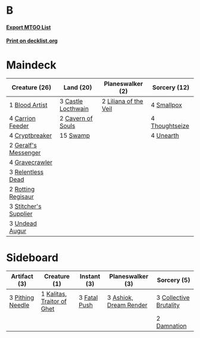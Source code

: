 # B

#### [Export MTGO List](../collection/B/B.txt)
#### [Print on decklist.org](http://decklist.org/?deckmain=1%09Blood%20Artist%0A4%09Carrion%20Feeder%0A3%09Castle%20Locthwain%0A2%09Cavern%20of%20Souls%0A4%09Cryptbreaker%0A2%09Geralf's%20Messenger%0A4%09Gravecrawler%0A2%09Liliana%20of%20the%20Veil%0A3%09Relentless%20Dead%0A2%09Rotting%20Regisaur%0A4%09Smallpox%0A3%09Stitcher's%20Supplier%0A15%09Swamp%0A4%09Thoughtseize%0A3%09Undead%20Augur%0A4%09Unearth&deckside=3%09Ashiok,%20Dream%20Render%0A3%09Collective%20Brutality%0A2%09Damnation%0A3%09Fatal%20Push%0A1%09Kalitas,%20Traitor%20of%20Ghet%0A3%09Pithing%20Needle)
# Maindeck

|                                         Creature (26)                                          |                                          Land (20)                                          |                                        Planeswalker (2)                                        |                                      Sorcery (12)                                       |
|------------------------------------------------------------------------------------------------|---------------------------------------------------------------------------------------------|------------------------------------------------------------------------------------------------|-----------------------------------------------------------------------------------------|
|1 [Blood Artist](http://gatherer.wizards.com/Pages/Card/Details.aspx?multiverseid=240178)       |3 [Castle Locthwain](http://gatherer.wizards.com/Pages/Card/Details.aspx?multiverseid=473203)|2 [Liliana of the Veil](http://gatherer.wizards.com/Pages/Card/Details.aspx?multiverseid=235597)|4 [Smallpox](http://gatherer.wizards.com/Pages/Card/Details.aspx?multiverseid=382367)    |
|4 [Carrion Feeder](http://gatherer.wizards.com/Pages/Card/Details.aspx?multiverseid=210133)     |2 [Cavern of Souls](http://gatherer.wizards.com/Pages/Card/Details.aspx?multiverseid=278058) |                                                                                                |4 [Thoughtseize](http://gatherer.wizards.com/Pages/Card/Details.aspx?multiverseid=438676)|
|4 [Cryptbreaker](http://gatherer.wizards.com/Pages/Card/Details.aspx?multiverseid=414381)       |15 [Swamp](http://gatherer.wizards.com/Pages/Card/Details.aspx?multiverseid=439858)          |                                                                                                |4 [Unearth](http://gatherer.wizards.com/Pages/Card/Details.aspx?multiverseid=442102)     |
|2 [Geralf's Messenger](http://gatherer.wizards.com/Pages/Card/Details.aspx?multiverseid=243250) |                                                                                             |                                                                                                |                                                                                         |
|4 [Gravecrawler](http://gatherer.wizards.com/Pages/Card/Details.aspx?multiverseid=409635)       |                                                                                             |                                                                                                |                                                                                         |
|3 [Relentless Dead](http://gatherer.wizards.com/Pages/Card/Details.aspx?multiverseid=409881)    |                                                                                             |                                                                                                |                                                                                         |
|2 [Rotting Regisaur](http://gatherer.wizards.com/Pages/Card/Details.aspx?multiverseid=466865)   |                                                                                             |                                                                                                |                                                                                         |
|3 [Stitcher's Supplier](http://gatherer.wizards.com/Pages/Card/Details.aspx?multiverseid=447257)|                                                                                             |                                                                                                |                                                                                         |
|3 [Undead Augur](http://gatherer.wizards.com/Pages/Card/Details.aspx?multiverseid=464061)       |                                                                                             |                                                                                                |                                                                                         |


# Sideboard

|                                       Artifact (3)                                        |                                            Creature (1)                                             |                                      Instant (3)                                      |                                        Planeswalker (3)                                         |                                           Sorcery (5)                                           |
|-------------------------------------------------------------------------------------------|-----------------------------------------------------------------------------------------------------|---------------------------------------------------------------------------------------|-------------------------------------------------------------------------------------------------|-------------------------------------------------------------------------------------------------|
|3 [Pithing Needle](http://gatherer.wizards.com/Pages/Card/Details.aspx?multiverseid=129526)|1 [Kalitas, Traitor of Ghet](http://gatherer.wizards.com/Pages/Card/Details.aspx?multiverseid=407596)|3 [Fatal Push](http://gatherer.wizards.com/Pages/Card/Details.aspx?multiverseid=423724)|3 [Ashiok, Dream Render](http://gatherer.wizards.com/Pages/Card/Details.aspx?multiverseid=461155)|3 [Collective Brutality](http://gatherer.wizards.com/Pages/Card/Details.aspx?multiverseid=414380)|
|                                                                                           |                                                                                                     |                                                                                       |                                                                                                 |2 [Damnation](http://gatherer.wizards.com/Pages/Card/Details.aspx?multiverseid=425888)           |

